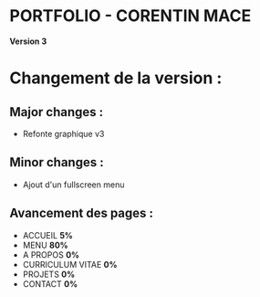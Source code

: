 # PORTFOLIO - CORENTIN MACE

**Version 3**


# Changement de la version :

## Major changes :

- Refonte graphique v3


## Minor changes :

- Ajout d'un fullscreen menu

## Avancement des pages :

- ACCUEIL **5%**
- MENU **80%**
- A PROPOS **0%**
- CURRICULUM VITAE **0%**
- PROJETS **0%**
- CONTACT **0%**
